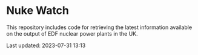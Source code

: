 # Nuke Watch

This repository includes code for retrieving the latest information available on the output of EDF nuclear power plants in the UK.

Last updated: 2023-07-31 13:13